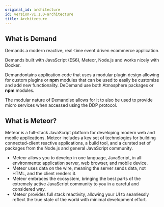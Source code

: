 ```yaml
---
original_id: architecture
id: version-v1.1.0-architecture
title: Architecture
---
```

    
## What is Demand

Demands a modern reactive, real-time event driven ecommerce application.

Demands built with JavaScript (ES6), Meteor, Node.js and works nicely with Docker.

Demandontains application code that uses a modular plugin design allowing for custom plugins or **npm** modules that can be used to easily be customize and add new functionality.  DeDemand use both Atmosphere packages or **npm** modules.

The modular nature of Demandlso allows for it to also be used to provide micro services when accessed using the DDP protocol.

## What is Meteor?

Meteor is a full-stack JavaScript platform for developing modern web and mobile applications. Meteor includes a key set of technologies for building connected-client reactive applications, a build tool, and a curated set of packages from the Node.js and general JavaScript community.

- Meteor allows you to develop in one language, JavaScript, in all environments: application server, web browser, and mobile device.
- Meteor uses data on the wire, meaning the server sends data, not HTML, and the client renders it.
- Meteor embraces the ecosystem, bringing the best parts of the extremely active JavaScript community to you in a careful and considered way.
- Meteor provides full stack reactivity, allowing your UI to seamlessly reflect the true state of the world with minimal development effort.
